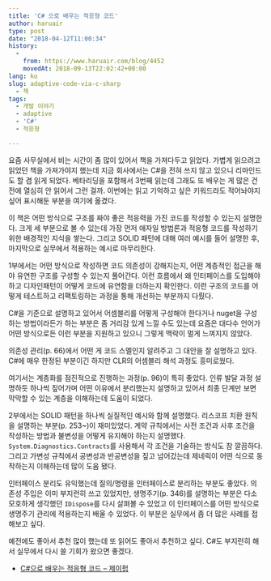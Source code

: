```yaml
---
title: 'C# 으로 배우는 적응형 코드'
author: haruair
type: post
date: "2018-04-12T11:00:34"
history:
  - 
    from: https://www.haruair.com/blog/4452
    movedAt: 2018-09-13T22:02:42+00:00
lang: ko
slug: adaptive-code-via-c-sharp
  - 책
tags:
  - 개발 이야기
  - adaptive
  - 'C#'
  - 적응형

---
```

요즘 사무실에서 비는 시간이 좀 많이 있어서 책을 가져다두고 읽었다. 가볍게 읽으려고 읽었던 책을 가져가야지 했는데 지금 회사에서는 C#을 전혀 쓰지 않고 있으니 리마인드도 할 겸 읽게 되었다. 베타리딩을 포함해서 3번째 읽는데 그래도 또 배우는 게 많은 건 전에 열심히 안 읽어서 그런 걸까. 이번에는 읽고 기억하고 싶은 키워드라도 적어놔야지 싶어 표시해둔 부분을 여기에 옮겼다.

이 책은 어떤 방식으로 구조를 짜야 좋은 적응력을 가진 코드를 작성할 수 있는지 설명한다. 크게 세 부분으로 볼 수 있는데 가장 먼저 애자일 방법론과 적응형 코드를 작성하기 위한 배경적인 지식을 쌓는다. 그리고 SOLID 패턴에 대해 여러 예시를 들어 설명한 후, 마지막으로 실무에서 적용하는 예시로 마무리한다.

1부에서는 어떤 방식으로 작성하면 코드 의존성이 강해지는지, 어떤 계층적인 접근을 해야 유연한 구조를 구성할 수 있는지 풀어간다. 이런 흐름에서 왜 인터페이스를 도입해야 하고 디자인패턴이 어떻게 코드에 유연함을 더하는지 확인한다. 이런 구조의 코드를 어떻게 테스트하고 리팩토링하는 과정을 통해 개선하는 부분까지 다뤘다.

C#을 기준으로 설명하고 있어서 어셈블리를 어떻게 구성해야 한다거나 nuget을 구성하는 방법이라든가 하는 부분은 좀 거리감 있게 느낄 수도 있는데 요즘은 대다수 언어가 어떤 방식으로든 이런 부분을 지원하고 있으니 그렇게 맥락이 멀게 느껴지지 않았다.

의존성 관리(p. 66)에서 어떤 게 코드 스멜인지 알려주고 그 대안을 잘 설명하고 있다. C#에 매우 한정된 부분이긴 하지만 CLR의 어셈블리 해석 과정도 흥미로웠다.

여기서는 계층화를 점진적으로 진행하는 과정(p. 96)이 특히 좋았다. 인류 발달 과정 설명하듯 하나씩 짚어가며 어떤 이유에서 분리했는지 설명하고 있어서 최종 단계만 보면 막막할 수 있는 계층을 이해하는데 도움이 되었다.

2부에서는 SOLID 패턴을 하나씩 실질적인 예시와 함께 설명했다. 리스코프 치환 원칙을 설명하는 부분(p. 253~)이 재미있었다. 계약 규칙에서는 사전 조건과 사후 조건을 작성하는 방법과 불변성을 어떻게 유지해야 하는지 설명했다. `System.Diagnostics.Contracts`를 사용해서 각 조건을 기술하는 방식도 참 깔끔하다. 그리고 가변성 규칙에서 공변성과 반공변성을 짚고 넘어갔는데 제네릭이 어떤 식으로 동작하는지 이해하는데 많이 도움 됐다.

인터페이스 분리도 유익했는데 질의/명령을 인터페이스로 분리하는 부분도 좋았다. 의존성 주입은 이미 부지런히 쓰고 있었지만, 생명주기(p. 346)를 설명하는 부분은 다소 모호하게 생각했던 `IDispose`를 다시 살펴볼 수 있었고 이 인터페이스를 어떤 방식으로 생명주기 관리에 적용하는지 배울 수 있었다. 이 부분은 실무에서 좀 더 많은 사례를 접해보고 싶다.

예전에도 좋아서 추천 많이 했는데 또 읽어도 좋아서 추천하고 싶다. C#도 부지런히 해서 실무에서 다시 쓸 기회가 왔으면 좋겠다.

  * [C#으로 배우는 적응형 코드 &#8211; 제이펍][1]

 [1]: http://jpub.tistory.com/530